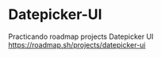 # Datepicker-UI
Practicando roadmap projects Datepicker UI
https://roadmap.sh/projects/datepicker-ui
